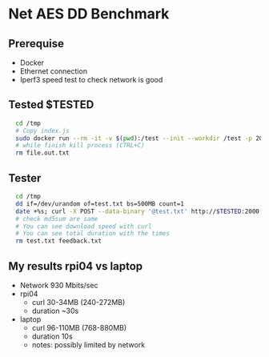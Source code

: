 # Net AES DD Benchmark

## Prerequise

- Docker
- Ethernet connection
- Iperf3 speed test to check network is good

## Tested $TESTED

```bash
  cd /tmp
  # Copy index.js
  sudo docker run --rm -it -v $(pwd):/test --init --workdir /test -p 2000:2000 node:alpine index.js
  # while finish kill process (CTRL+C)
  rm file.out.txt
```

## Tester

```bash
  cd /tmp
  dd if=/dev/urandom of=test.txt bs=500MB count=1
  date +%s; curl -X POST --data-binary '@test.txt' http://$TESTED:2000 ; curl http://$TESTED:2000 > feedback.txt ; date +%s; md5sum test.txt feedback.txt
  # check md5sum are same
  # You can see download speed with curl
  # You can see total duration with the times
  rm test.txt feedback.txt
```

## My results rpi04 vs laptop

- Network 930 Mbits/sec
- rpi04
  - curl 30-34MB (240-272MB)
  - duration ~30s
- laptop
  - curl 96-110MB (768-880MB)
  - duration 10s
  - notes: possibly limited by network

